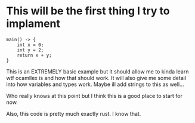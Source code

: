# This will be the first thing I try to implament

```
main() -> {
    int x = 0;
    int y = 2;
    return x + y;
}
```

This is an EXTREMELY basic example but it should allow me to kinda learn wtf ocamllex is and how that should work. It will also give me some detail into how variables and types work. Maybe ill add strings to this as well...

Who really knows at this point but I think this is a good place to start for now.

Also, this code is pretty much exactly rust. I know that.
